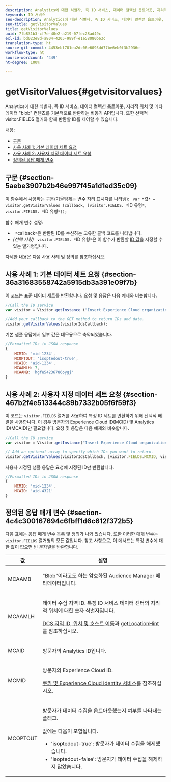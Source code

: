 ```yaml
---
description: Analytics에 대한 식별자, 즉 ID 서비스, 데이터 컬렉션 옵트아웃, 지리적 위치 및 메타데이터 "blob" 컨텐츠를 기본적으로 반환하는 비동기 API입니다. 또한 선택적 visitor.FIELDS 열거와 함께 반환할 ID를 제어할 수 있습니다.
keywords: ID 서비스
seo-description: Analytics에 대한 식별자, 즉 ID 서비스, 데이터 컬렉션 옵트아웃, 지리적 위치 및 메타데이터 "blob" 컨텐츠를 기본적으로 반환하는 비동기 API입니다. 또한 선택적 visitor.FIELDS 열거와 함께 반환할 ID를 제어할 수 있습니다.
seo-title: getVisitorValues
title: getVisitorValues
uuid: 7fb831b3-cf7e-40e2-a219-07fec28ad49c
exl-id: bd023e8d-a804-4205-989f-e1e58080b63c
translation-type: ht
source-git-commit: 4453ebf701ea2dc06e6093dd77be6eb0f3b2936e
workflow-type: ht
source-wordcount: '449'
ht-degree: 100%

---
```


# getVisitorValues{#getvisitorvalues}

Analytics에 대한 식별자, 즉 ID 서비스, 데이터 컬렉션 옵트아웃, 지리적 위치 및 메타데이터 &quot;blob&quot; 컨텐츠를 기본적으로 반환하는 비동기 API입니다. 또한 선택적 visitor.FIELDS 열거와 함께 반환할 ID를 제어할 수 있습니다.

내용:

<ul class="simplelist"> 
 <li> <a href="../../library/get-set/getvisitorvalues.md#section-5aebe3907b2b46e997f45a1d1ed35c09" format="dita" scope="local"> 구문 </a> </li> 
 <li> <a href="../../library/get-set/getvisitorvalues.md#section-36a31683558742a5915db3a391e09f7b" format="dita" scope="local"> 사용 사례 1: 기본 데이터 세트 요청 </a> </li> 
 <li> <a href="../../library/get-set/getvisitorvalues.md#section-467b2f4e513344c89b7332b05f6f59f3" format="dita" scope="local"> 사용 사례 2: 사용자 지정 데이터 세트 요청 </a> </li> 
 <li> <a href="../../library/get-set/getvisitorvalues.md#section-4c4c300167694c6fbff1d6c612f372b5" format="dita" scope="local"> 정의된 응답 매개 변수 </a> </li> 
</ul>

## 구문 {#section-5aebe3907b2b46e997f45a1d1ed35c09}

이 함수에서 사용하는 구문(기울임체는 변수 자리 표시자를 나타냄): ` var *`값`* = visitor.getVisitorValues (callback, [visitor.FIELDS. *`ID 유형`*, visitor.FIELDS. *`ID 유형`*]);`

함수 매개 변수 설명:

* ` *`callback`*`은 반환된 ID를 수신하는 고유한 콜백 코드를 나타냅니다.
* *(선택 사항)* ` visitor.FIELDS. *`ID 유형`*`은 이 함수가 반환할 [ID 값](../../library/get-set/getvisitorvalues.md#section-4c4c300167694c6fbff1d6c612f372b5)을 지정할 수 있는 열거형입니다.

자세한 내용은 다음 사용 사례 및 정의를 참조하십시오.

## 사용 사례 1: 기본 데이터 세트 요청 {#section-36a31683558742a5915db3a391e09f7b}

이 코드는 표준 데이터 세트를 반환합니다. 요청 및 응답은 다음 예제와 비슷합니다.

```js
//Call the ID service 
var visitor = Visitor.getInstance ("Insert Experience Cloud organization ID here",{...}); 
   
//Add your callback to the GET method to return IDs and data. 
visitor.getVisitorValues(visitorIdsCallback);
```

기본 샘플 응답에서 일부 값은 데모용으로 축약되었습니다.

```js
//Formatted IDs in JSON response 
{ 
    MCMID: 'mid-1234', 
    MCOPTOUT: 'isoptedout-true', 
    MCAID: 'aid-1234', 
    MCAAMLH: 7, 
    MCAAMB: 'hgfe54236786oygj' 
}
```

## 사용 사례 2: 사용자 지정 데이터 세트 요청 {#section-467b2f4e513344c89b7332b05f6f59f3}

이 코드는 `visitor.FIELDS` 열거를 사용하여 특정 ID 세트를 반환하기 위해 선택적 배열을 사용합니다. 이 경우 방문자의 Experience Cloud ID(MCID) 및 Analytics ID(MCAID)만 필요합니다. 요청 및 응답은 다음 예제와 비슷합니다.

```js
//Call the ID service 
var visitor = Visitor.getInstance("Insert Experience Cloud organization ID here", { ... });

// Add an optional array to specify which IDs you want to return. 
visitor.getVisitorValues(visitorIdsCallback, [visitor.FIELDS.MCMID, visitor.FIELDS.MCAID]);
```

사용자 지정된 샘플 응답은 요청에 지정된 ID만 반환합니다.

```js
//Formatted IDs in JSON response 
{ 
    MCMID: 'mid-1234', 
    MCAID: 'aid-4321' 
}
```

## 정의된 응답 매개 변수 {#section-4c4c300167694c6fbff1d6c612f372b5}

다음 표에는 응답 매개 변수 목록 및 정의가 나와 있습니다. 또한 이러한 매개 변수는 `visitor.FIELDS` 열거형의 모든 값입니다. 참고 사항으로, 이 메서드는 특정 변수에 대한 값이 없으면 빈 문자열을 반환합니다.

<table id="table_32D0FEEA76CE4F298EED4B8F5C644232"> 
 <thead> 
  <tr> 
   <th colname="col1" class="entry"> 값 </th> 
   <th colname="col2" class="entry"> 설명 </th> 
  </tr> 
 </thead>
 <tbody> 
  <tr> 
   <td colname="col1"> <p> <span class="codeph"> MCAAMB </span> </p> </td> 
   <td colname="col2"> <p>"Blob"이라고도 하는 암호화된 <span class="keyword">Audience Manager</span> 메타데이터입니다. </p> </td> 
  </tr> 
  <tr> 
   <td colname="col1"> <p> <span class="codeph"> MCAAMLH </span> </p> </td> 
   <td colname="col2"> <p>데이터 수집 지역 ID. 특정 ID 서비스 데이터 센터의 지리적 위치에 대한 숫자 식별자입니다. </p> <p><a href="https://docs.adobe.com/content/help/ko-KR/audience-manager/user-guide/api-and-sdk-code/dcs/dcs-api-reference/dcs-regions.html" format="https" scope="external">DCS 지역 ID, 위치 및 호스트 이름</a>과 <a href="../../library/get-set/getlocationhint.md#reference-a761030ff06c4439946bb56febf42d4c" format="dita" scope="local"> getLocationHint </a>를 참조하십시오. </p> </td> 
  </tr> 
  <tr> 
   <td colname="col1"> <p> <span class="codeph"> MCAID </span> </p> </td> 
   <td colname="col2"> <p>방문자의 <span class="keyword">Analytics</span> ID입니다. </p> </td> 
  </tr> 
  <tr> 
   <td colname="col1"> <p> <span class="codeph"> MCMID </span> </p> </td> 
   <td colname="col2"> <p>방문자의 Experience Cloud ID. </p> <p><a href="../../introduction/cookies.md" format="dita" scope="local">쿠키 및 Experience Cloud Identity 서비스</a>를 참조하십시오. </p> </td> 
  </tr> 
  <tr> 
   <td colname="col1"> <p> <span class="codeph"> MCOPTOUT </span> </p> </td> 
   <td colname="col2"> <p>방문자가 데이터 수집을 옵트아웃했는지 여부를 나타내는 플래그. </p> <p>값에는 다음이 포함됩니다. </p> <p> 
     <ul id="ul_E82431DE12B449F8822499364B363798"> 
      <li id="li_2BAB7C15A38A408E8FC4B85E70B66E46"> <span class="codeph"> 'isoptedout-true'</span>: 방문자가 데이터 수집을 해제했습니다. </li> 
      <li id="li_BB80AE4CEBC44166BC04428B212FEF51"> <span class="codeph"> 'isoptedout-false'</span>: 방문자가 데이터 수집을 해제하지 않았습니다. </li> 
     </ul> </p> </td> 
  </tr> 
 </tbody> 
</table>
